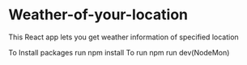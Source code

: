 # Weather-of-your-location

This React app lets you get weather information of specified location

To Install packages run npm install
To run npm run dev(NodeMon)
